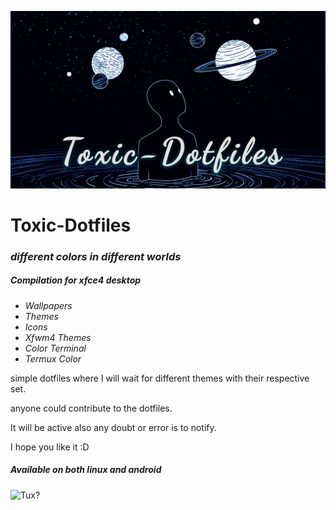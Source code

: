 ![Caratula](https://github.com/AnGelXoG/Toxic-Dotfiles/blob/main/Caratula.jpg)
# Toxic-Dotfiles

### *different colors in different worlds*
##### *Compilation for xfce4 desktop*
 - *Wallpapers*
- *Themes*
 - *Icons*
- *Xfwm4 Themes*
 - *Color Terminal*
- *Termux Color*

simple dotfiles where I will wait for different themes with their respective set.

anyone could contribute to the dotfiles.

It will be active also any doubt or error is to notify.

I hope you like it :D

##### Available on both linux and android

![Tux?]()

